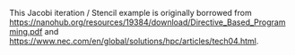This Jacobi iteration / Stencil example is originally borrowed from https://nanohub.org/resources/19384/download/Directive_Based_Programming.pdf and https://www.nec.com/en/global/solutions/hpc/articles/tech04.html.

